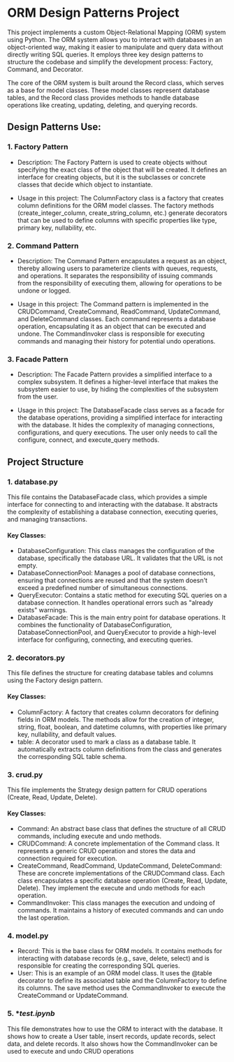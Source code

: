 # ORM Design Patterns Project

This project implements a custom Object-Relational Mapping (ORM) system using Python. The ORM system allows you to interact with databases in an object-oriented way, making it easier to manipulate and query data without directly writing SQL queries. It employs three key design patterns to structure the codebase and simplify the development process: Factory, Command, and Decorator.

The core of the ORM system is built around the Record class, which serves as a base for model classes. These model classes represent database tables, and the Record class provides methods to handle database operations like creating, updating, deleting, and querying records.

## Design Patterns Use:

### 1. Factory Pattern
- Description:
The Factory Pattern is used to create objects without specifying the exact class of the object that will be created. It defines an interface for creating objects, but it is the subclasses or concrete classes that decide which object to instantiate.

- Usage in this project:
The ColumnFactory class is a factory that creates column definitions for the ORM model classes. The factory methods (create_integer_column, create_string_column, etc.) generate decorators that can be used to define columns with specific properties like type, primary key, nullability, etc.
  
### 2. Command Pattern
- Description:
The Command Pattern encapsulates a request as an object, thereby allowing users to parameterize clients with queues, requests, and operations. It separates the responsibility of issuing commands from the responsibility of executing them, allowing for operations to be undone or logged.

- Usage in this project:
The Command pattern is implemented in the CRUDCommand, CreateCommand, ReadCommand, UpdateCommand, and DeleteCommand classes. Each command represents a database operation, encapsulating it as an object that can be executed and undone. The CommandInvoker class is responsible for executing commands and managing their history for potential undo operations.
  
### 3. Facade Pattern
- Description:
The Facade Pattern provides a simplified interface to a complex subsystem. It defines a higher-level interface that makes the subsystem easier to use, by hiding the complexities of the subsystem from the user.

- Usage in this project:
The DatabaseFacade class serves as a facade for the database operations, providing a simplified interface for interacting with the database. It hides the complexity of managing connections, configurations, and query executions. The user only needs to call the configure, connect, and execute_query methods.
## Project Structure

### 1. **database.py**
This file contains the DatabaseFacade class, which provides a simple interface for connecting to and interacting with the database. It abstracts the complexity of establishing a database connection, executing queries, and managing transactions.
#### Key Classes:
- DatabaseConfiguration: This class manages the configuration of the database, specifically the database URL. It validates that the URL is not empty.
- DatabaseConnectionPool: Manages a pool of database connections, ensuring that connections are reused and that the system doesn't exceed a predefined number of simultaneous connections.
- QueryExecutor: Contains a static method for executing SQL queries on a database connection. It handles operational errors such as "already exists" warnings.
- DatabaseFacade: This is the main entry point for database operations. It combines the functionality of DatabaseConfiguration, DatabaseConnectionPool, and QueryExecutor to provide a high-level interface for configuring, connecting, and executing queries.


### 2. **decorators.py**
This file defines the structure for creating database tables and columns using the Factory design pattern.
#### Key Classes:
- ColumnFactory: A factory that creates column decorators for defining fields in ORM models. The methods allow for the creation of integer, string, float, boolean, and datetime columns, with properties like primary key, nullability, and default values.
- table: A decorator used to mark a class as a database table. It automatically extracts column definitions from the class and generates the corresponding SQL table schema.

### 3. **crud.py**
This file implements the Strategy design pattern for CRUD operations (Create, Read, Update, Delete).
#### Key Classes:
- Command: An abstract base class that defines the structure of all CRUD commands, including execute and undo methods.
- CRUDCommand: A concrete implementation of the Command class. It represents a generic CRUD operation and stores the data and connection required for execution.
- CreateCommand, ReadCommand, UpdateCommand, DeleteCommand: These are concrete implementations of the CRUDCommand class. Each class encapsulates a specific database operation (Create, Read, Update, Delete). They implement the execute and undo methods for each operation.
- CommandInvoker: This class manages the execution and undoing of commands. It maintains a history of executed commands and can undo the last operation.


### 4. **model.py**
- Record: This is the base class for ORM models. It contains methods for interacting with database records (e.g., save, delete, select) and is responsible for creating the corresponding SQL queries.
- User: This is an example of an ORM model class. It uses the @table decorator to define its associated table and the ColumnFactory to define its columns. The save method uses the CommandInvoker to execute the CreateCommand or UpdateCommand.

### 5. **test.ipynb*
This file demonstrates how to use the ORM to interact with the database. It shows how to create a User table, insert records, update records, select data, and delete records. It also shows how the CommandInvoker can be used to execute and undo CRUD operations
